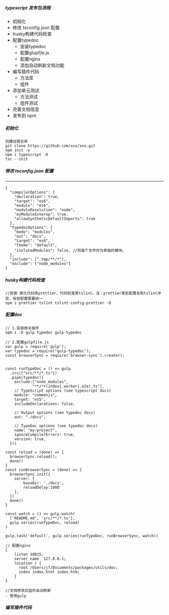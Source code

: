 ##### typescript 发布包流程
- 初始化
- 修改 tsconfig.json 配置
- husky构建代码检查
- 配置typedoc
  - 安装typedoc
  - 配置glupfile.js
  - 配置nginx
  - 添加自动刷新文档功能
- 编写插件代码
  - 方法库
  - 组件
- 添加单元测试
  - 方法测试
  - 组件测试
- 完善文档信息
- 发布到 npm


##### 初始化

```
创建远程仓库
git clone https://github.com/xxx/xxx.git
npm init -y
npm i typescript -D
tsc --init
```
##### 修改 tsconfig.json 配置
---

```
{
  "compilerOptions": {
    "declaration": true,
    "target": "es6",
    "module": "es6",
    "moduleResolution": "node",
    "esModuleInterop": true,
    "allowSyntheticDefaultImports": true
  },
  "typedocOptions": {
    "mode": "modules",
    "out": "docs",
    "target": "es6",
    "theme": "default",
    "isolatedModules": false, //将每个文件作为单独的模块。
  },
  "include": [".tmp/**/*"],
  "exclude": ["node_modules"]
}

```
##### husky构建代码检查

```
//安装 美化代码库prettier，代码检查库tslint。注：prettier某些配置会和tslint冲突，有些配置需要统一
npm i prettier tslint tslint-config-prettier -D
```
##### 配置doc

```
// 1.安装相关插件
npm i -D gulp typedoc gulp-typedoc

// 2.配置gulpfile.js
var gulp = require('gulp');
var typedoc = require("gulp-typedoc");
const browserSync = require('browser-sync').create();
 

const runTypeDoc = () => gulp
  .src(["src/**/*.ts"])
  .pipe(typedoc({
    exclude:["node_modules",
            "**/*+(index|.worker|.e2e).ts"],
    // TypeScript options (see typescript docs)
    module: "commonjs",
    target: "es5",
    includeDeclarations: false,

    // Output options (see typedoc docs)
    out: "./docs",

    // TypeDoc options (see typedoc docs)
    name: "my-project",
    ignoreCompilerErrors: true,
    version: true,
  }))

const reload = (done) => {
  browserSync.reload();
  done()
}
const runBrowserSync = (done) => {
  browserSync.init({
    server: {
        baseDir: './docs',
        reloadDelay:1000
    },
  })
  done()
}

const watch = () => gulp.watch(
  ['README.md', 'src/**/*.ts'],
  gulp.series(runTypeDoc, reload)
)

gulp.task('default', gulp.series(runTypeDoc, runBrowserSync, watch))

// 配置nginx
{
    listen 10015;
    server_name  127.0.0.1;
    location / {
      root /Users/jf/Documents/packages/utils/doc;
      index index.html index.htm;
    }
}

//文档修改后监听自动刷新
- 使用gulp

```
##### 编写插件代码



